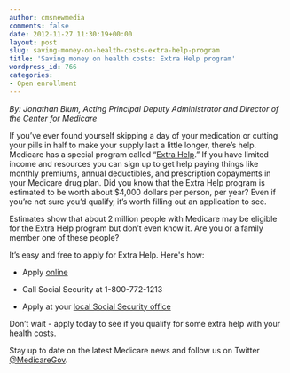 ```yaml
---
author: cmsnewmedia
comments: false
date: 2012-11-27 11:30:19+00:00
layout: post
slug: saving-money-on-health-costs-extra-help-program
title: 'Saving money on health costs: Extra Help program'
wordpress_id: 766
categories:
- Open enrollment
---
```


_By: Jonathan Blum, Acting Principal Deputy Administrator and Director of the Center for Medicare_

If you’ve ever found yourself skipping a day of your medication or cutting your pills in half to make your supply last a little longer, there’s help. Medicare has a special program called “[Extra Help](http://medicare.gov/your-medicare-costs/help-paying-costs/save-on-drug-costs/save-on-drug-costs.html).” If you have limited income and resources you can sign up to get help paying things like monthly premiums, annual deductibles, and prescription copayments in your Medicare drug plan. Did you know that the Extra Help program is estimated to be worth about $4,000 dollars per person, per year? Even if you’re not sure you’d qualify, it’s worth filling out an application to see.

Estimates show that about 2 million people with Medicare may be eligible for the Extra Help program but don’t even know it. Are you or a family member one of these people?

It’s easy and free to apply for Extra Help. Here's how:



	
  * Apply [online](http://www.socialsecurity.gov/extrahelp)

	
  * Call Social Security at 1-800-772-1213

	
  * Apply at your [local Social Security office](https://secure.ssa.gov/apps6z/FOLO/fo001.jsp)


Don’t wait - apply today to see if you qualify for some extra help with your health costs.

Stay up to date on the latest Medicare news and follow us on Twitter [@MedicareGov](https://twitter.com/MedicareGov).
